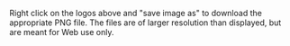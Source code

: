 Right click on the logos above and "save image as" to download the appropriate PNG file. The files are of larger resolution than displayed, but are meant for Web use only.